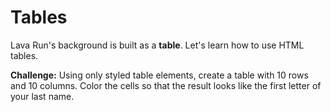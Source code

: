 # Tables

Lava Run's background is built as a **table**. Let's learn how to use HTML
tables.

**Challenge:** Using only styled table elements, create a table with 10 rows and
10 columns. Color the cells so that the result looks like the first letter of
your last name.

